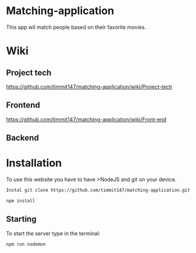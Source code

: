 # Matching-application
This app wil match people based on their favorite movies.

# Wiki


## Project tech
https://github.com/timmit147/matching-application/wiki/Project-tech

## Frontend
https://github.com/timmit147/matching-application/wiki/Front-end

## Backend

# Installation

To use this website you have to have >NodeJS and git on your device.

```bash
Instal git clone https://github.com/timmit147/matching-application.git
```
```bash
npm install
```


## Starting
To start the server type in the terminal:

```bash
npm run nodemon
```
